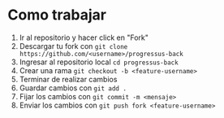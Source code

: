 # Como trabajar

1. Ir al repositorio y hacer click en "Fork"
2. Descargar tu fork con `git clone https://github.com/<username>/progressus-back`
3. Ingresar al repositorio local `cd progressus-back`
4. Crear una rama `git checkout -b <feature-username>`
5. Terminar de realizar cambios
6. Guardar cambios con `git add .`
7. Fijar los cambios con `git commit -m <mensaje>`
8. Enviar los cambios con `git push fork <feature-username>`
